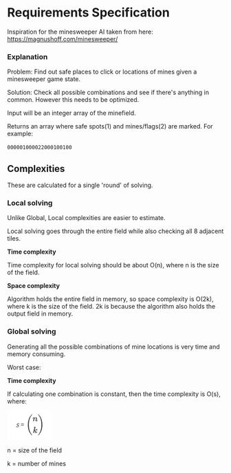 # Requirements Specification

Inspiration for the minesweeper AI taken from here:
https://magnushoff.com/minesweeper/

### Explanation

Problem: Find out safe places to click or locations of mines given a minesweeper game state.

Solution: Check all possible combinations and see if there's anything in common. However this needs to be optimized.

Input will be an integer array of the minefield.

Returns an array where safe spots(1) and mines/flags(2) are marked. For example:

`000001000022000100100`

## Complexities

These are calculated for a single 'round' of solving.

### Local solving

Unlike Global, Local complexities are easier to estimate.

Local solving goes through the entire field while also checking all 8 adjacent tiles.

**Time complexity**

Time complexity for local solving should be about O(n), where n is the size of the field.

**Space complexity**

Algorithm holds the entire field in memory, so space complexity is O(2k), where k is the size of the field.
2k is because the algorithm also holds the output field in memory.

### Global solving

Generating all the possible combinations of mine locations is very time and memory consuming.

Worst case:

**Time complexity**

If calculating one combination is constant, then the time complexity is O(s), where:

![alt text](/Documentation/Images/Time%20complexity.png)

n = size of the field

k = number of mines
